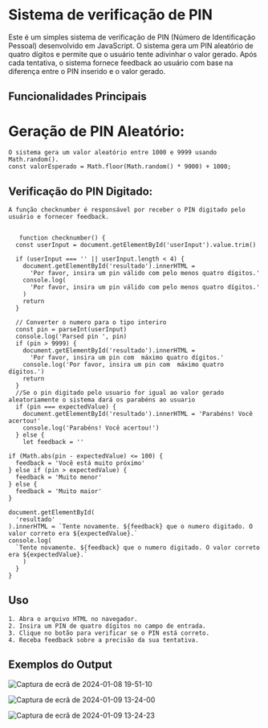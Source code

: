 # Sistema de verificação de PIN

Este é um simples sistema de verificação de PIN (Número de Identificação Pessoal) desenvolvido em JavaScript. O sistema gera um PIN aleatório de quatro dígitos e permite que o usuário tente adivinhar o valor gerado. Após cada tentativa, o sistema fornece feedback ao usuário com base na diferença entre o PIN inserido e o valor gerado.

## Funcionalidades Principais
# Geração de PIN Aleatório:

    O sistema gera um valor aleatório entre 1000 e 9999 usando Math.random().
    const valorEsperado = Math.floor(Math.random() * 9000) + 1000;

## Verificação do PIN Digitado:

    A função checknumber é responsável por receber o PIN digitado pelo usuário e fornecer feedback.

    
       function checknumber() {
      const userInput = document.getElementById('userInput').value.trim()
        
      if (userInput === '' || userInput.length < 4) {
        document.getElementById('resultado').innerHTML =
          'Por favor, insira um pin válido com pelo menos quatro dígitos.'
        console.log(
          'Por favor, insira um pin válido com pelo menos quatro dígitos.'
        )
        return
      }
    
      // Converter o numero para o tipo interiro
      const pin = parseInt(userInput)
      console.log('Parsed pin ', pin)
      if (pin > 9999) {
        document.getElementById('resultado').innerHTML =
          'Por favor, insira um pin com  máximo quatro dígitos.'
        console.log('Por favor, insira um pin com  máximo quatro dígitos.')
        return
      }
      //Se o pin digitado pelo usuario for igual ao valor gerado aleatoriamente o sistema dará os parabéns ao usuario
      if (pin === expectedValue) {
        document.getElementById('resultado').innerHTML = 'Parabéns! Você acertou!'
        console.log('Parabéns! Você acertou!')
      } else {
        let feedback = ''

    if (Math.abs(pin - expectedValue) <= 100) {
      feedback = 'Você está muito próximo'
    } else if (pin > expectedValue) {
      feedback = 'Muito menor'
    } else {
      feedback = 'Muito maior'
    }

    document.getElementById(
      'resultado'
    ).innerHTML = `Tente novamente. ${feedback} que o numero digitado. O valor correto era ${expectedValue}.`
    console.log(
      `Tente novamente. ${feedback} que o numero digitado. O valor correto era ${expectedValue}.`
        )
      }
    }


## Uso

    1. Abra o arquivo HTML no navegador.
    2. Insira um PIN de quatro dígitos no campo de entrada.
    3. Clique no botão para verificar se o PIN está correto.
    4. Receba feedback sobre a precisão da sua tentativa.


## Exemplos do Output

![Captura de ecrã de 2024-01-08 19-51-10](https://github.com/Muethea/sprintsUol/assets/64161845/36ea8691-44ee-402d-b1a4-91cdd7db4799)

![Captura de ecrã de 2024-01-09 13-24-00](https://github.com/Muethea/sprintsUol/assets/64161845/219c8b7a-255c-42d3-9547-6905a7f4d402)

![Captura de ecrã de 2024-01-09 13-24-23](https://github.com/Muethea/sprintsUol/assets/64161845/48d3d96e-e178-4f9e-8787-d9d0d5ce80c6)

